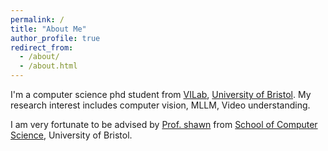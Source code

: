 ```yaml
---
permalink: /
title: "About Me"
author_profile: true
redirect_from: 
  - /about/
  - /about.html
---
```


I'm a computer science phd student from [VILab](https://vilab.blogs.bristol.ac.uk/), [University of Bristol](https://www.bristol.ac.uk/). My research interest includes computer vision, MLLM, Video understanding.

I am very fortunate to be advised by [Prof. shawn](https://shawnshenjx.github.io/) from [School of Computer Science](https://www.bristol.ac.uk/science-engineering/schools/computer-science/), University of Bristol.




